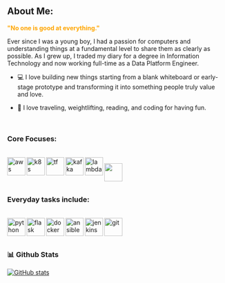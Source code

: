 ## About Me:

<b style="color:orange">"No one is good at everything."</b>

Ever since I was a young boy, I had a passion for computers and understanding things at a fundamental level to share them as clearly as possible. As I grew up, I traded my diary for a degree in Information Technology and now working full-time as a Data Platform Engineer.
 
- 💻 I love building new things starting from a blank whiteboard or early-stage prototype and transforming it into something people truly value and love. 

- 🥾 I love traveling, weightlifting, reading, and coding for having fun.

<br/>

### Core Focuses:
<br/> 
<a href="https://aws.amazon.com/" target="_blank"> <img align="left" src="https://upload.wikimedia.org/wikipedia/commons/thumb/5/5c/AWS_Simple_Icons_AWS_Cloud.svg/1024px-AWS_Simple_Icons_AWS_Cloud.svg.png" alt="aws" height ="42px"/> </a> 
<a href="https://kubernetes.io/" target="_blank"> <img align="left" src="https://cdn2.iconfinder.com/data/icons/mixd/512/20_kubernetes-512.png" alt="k8s" height ="42px"/> </a>
<a href="https://www.terraform.io/" target="_blank"> <img align="left" src="https://dashboard.snapcraft.io/site_media/appmedia/2019/11/terraform.png" alt="tf" height ="42px"/> </a>
<a href="https://kafka.apache.org/" target="_blank"> <img align="left" src="https://upload.wikimedia.org/wikipedia/commons/thumb/0/0a/Apache_kafka-icon.svg/1200px-Apache_kafka-icon.svg.png" alt="kafka" height ="42px"/> </a>
<a href="https://aws.amazon.com/lambda/" target="_blank"> <img align="left" src="https://static.wikia.nocookie.net/half-life/images/d/dc/Lambda_logo.svg/revision/latest?cb=20100327174546&path-prefix=en" alt="lambda" height ="42px"/
> </a>

<a href="https://airflow.apache.org/" target="_blank"> <img align="left" src="https://avatars.githubusercontent.com/u/33643075?s=280&v=4" height ="42px"/> </a>
<br/>
<br/>
<br/>

### Everyday tasks include:
<br/>
<a href="https://www.python.org/" target="_blank"> <img align="left" src="https://e7.pngegg.com/pngimages/621/411/png-clipart-computer-icons-python-anaconda-anaconda-angle-other-thumbnail.png" alt="python" height ="42px"/> </a>
<a href="https://github.com/pallets/flask" target="_blank"> <img align="left" src="https://cdn.iconscout.com/icon/free/png-256/flask-51-285137.png" alt="flask" height ="42px"/> </a>
<a href="https://www.docker.com/" target="_blank"> <img src="https://www.docker.com/wp-content/uploads/2022/03/vertical-logo-monochromatic.png" align="left" alt="docker" height='42px'/> </a>
<a href="https://www.ansible.com/" target="_blank"> <img src="https://iconape.com/wp-content/png_logo_vector/cib-ansible.png" align="left" alt="ansible" height='42px'/> </a>
<a href="https://www.jenkins.io/" target="_blank"> <img src="https://www.jenkins.io/images/logos/jenkins/256.png" align="left" alt="jenkins" height='42px'/> </a>
<a href="https://git-scm.com/" target="_blank"> <img src="https://raw.githubusercontent.com/rahul-jha98/github_readme_icons/main/language_and_tools/square/git-scm/git-scm.svg" align="left" alt="git" height='42px'/> </a>
<br/>
<br/>
<br/>


### 📊 Github Stats
<a href='https://github.com/bofaalsarah/github-stats-transparent'>
  
![GitHub stats](https://github-readme-stats.vercel.app/api?username=bofaalsarah&show_icons=true&theme=dark&count_private=true)
</a>

<br>

